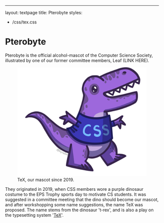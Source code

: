 ---
layout: textpage
title: Pterobyte
styles:
  - /css/tex.css


# Pterobyte

Pterobyte is the official alcohol-mascot of the Computer Science Society, illustrated by one of our former committee members, 
Leaf (LINK HERE).

<figure>
  <img src="/assets/tex/raster/tex_original.png" alt="TeX">
  <figcaption>TeX, our mascot since 2019.</figcaption>
</figure>

They originated in 2019, when CSS members wore a purple dinosaur costume to the EPS Trophy sports day 
to motivate CS students. It was suggested in a committee meeting that the dino should become our mascot, 
and after workshopping some name suggestions, the name TeX was proposed. The name stems from the dinosaur 
't-rex', and is also a play on the typesetting system '[TeX](https://en.wikipedia.org/wiki/TeX)'.
